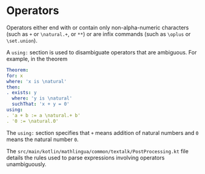 # Operators

Operators either end with or contain only non-alpha-numeric characters (such as `+` or `\natural.+`, or `**`) or are infix commands (such as `\oplus` or `\set.union`).

A `using:` section is used to disambiguate operators that are ambiguous.  For example, in the theorem

```yaml
Theorem:
for: x
where: 'x is \natural'
then:
. exists: y
  where: 'y is \natural'
  suchThat: 'x + y = 0'
using:
. 'a + b := a \natural.+ b'
. '0 := \natural.0'
```

The `using:` section specifies that `+` means addition of natural numbers and `0` means the natural number `0`.

The `src/main/kotlin/mathlingua/common/textalk/PostProcessing.kt` file details the rules used to parse expressions involving operators unambiguously.